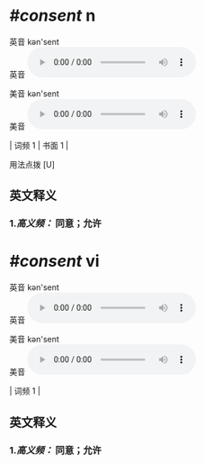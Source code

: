 # ***\#consent*** n
英音 kən'sent  
英音
<audio src="./media/consent-B.aac" controls="controls"></audio>

美音 kən'sent  
美音
<audio src="./media/consent2.aac" controls="controls"></audio>



| 词频 1 | 书面 1 |  

用法点拨  [U]

英文释义
---
### 1.*高义频：* **同意；允许**  


# ***\#consent*** vi
英音 kən'sent  
英音
<audio src="./media/consent-B.aac" controls="controls"></audio>

美音 kən'sent  
美音
<audio src="./media/consent2.aac" controls="controls"></audio>



| 词频 1 |  

英文释义
---
### 1.*高义频：* **同意；允许**  


